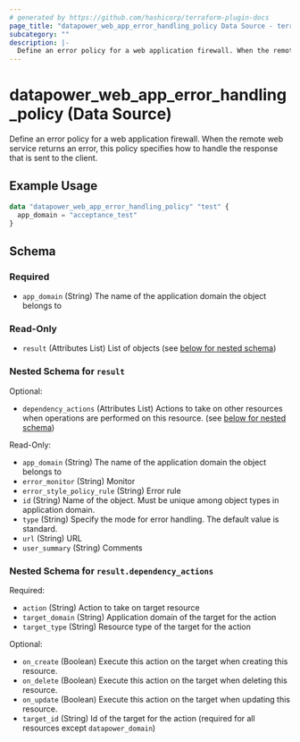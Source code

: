 ```yaml
---
# generated by https://github.com/hashicorp/terraform-plugin-docs
page_title: "datapower_web_app_error_handling_policy Data Source - terraform-provider-datapower"
subcategory: ""
description: |-
  Define an error policy for a web application firewall. When the remote web service returns an error, this policy specifies how to handle the response that is sent to the client.
---
```


# datapower_web_app_error_handling_policy (Data Source)

Define an error policy for a web application firewall. When the remote web service returns an error, this policy specifies how to handle the response that is sent to the client.

## Example Usage

```terraform
data "datapower_web_app_error_handling_policy" "test" {
  app_domain = "acceptance_test"
}
```

<!-- schema generated by tfplugindocs -->
## Schema

### Required

- `app_domain` (String) The name of the application domain the object belongs to

### Read-Only

- `result` (Attributes List) List of objects (see [below for nested schema](#nestedatt--result))

<a id="nestedatt--result"></a>
### Nested Schema for `result`

Optional:

- `dependency_actions` (Attributes List) Actions to take on other resources when operations are performed on this resource. (see [below for nested schema](#nestedatt--result--dependency_actions))

Read-Only:

- `app_domain` (String) The name of the application domain the object belongs to
- `error_monitor` (String) Monitor
- `error_style_policy_rule` (String) Error rule
- `id` (String) Name of the object. Must be unique among object types in application domain.
- `type` (String) Specify the mode for error handling. The default value is standard.
- `url` (String) URL
- `user_summary` (String) Comments

<a id="nestedatt--result--dependency_actions"></a>
### Nested Schema for `result.dependency_actions`

Required:

- `action` (String) Action to take on target resource
- `target_domain` (String) Application domain of the target for the action
- `target_type` (String) Resource type of the target for the action

Optional:

- `on_create` (Boolean) Execute this action on the target when creating this resource.
- `on_delete` (Boolean) Execute this action on the target when deleting this resource.
- `on_update` (Boolean) Execute this action on the target when updating this resource.
- `target_id` (String) Id of the target for the action (required for all resources except `datapower_domain`)

